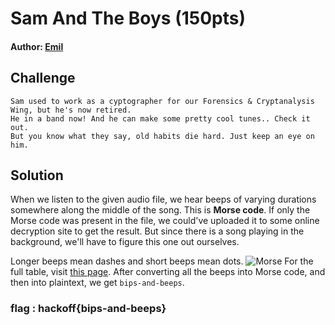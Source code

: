 # Sam And The Boys (150pts)
#### Author: [Emil](https://github.com/TheSkullCrushr)
## Challenge
`Sam used to work as a cyptographer for our Forensics & Cryptanalysis Wing, but he's now retired.`  
`He in a band now! And he can make some pretty cool tunes.. Check it out.`  
`But you know what they say, old habits die hard. Just keep an eye on him.`  

## Solution
When we listen to the given audio file, we hear beeps of varying durations somewhere along the middle of the song.
This is **Morse code**.
If only the Morse code was present in the file, we could've uploaded it to some online decryption site to get the result. But since there is a song playing in the background, we'll have to figure this one out ourselves.

Longer beeps mean dashes and short beeps mean dots.
![Morse](https://github.com/TheSkullCrushr/HackOff-CTF/raw/master/Sam_%26_The_Boys/Screenshots/morse.png)
For the full table, visit [this page](https://electropeak.com/learn/morse-code-communication-using-arduino/).
After converting all the beeps into Morse code, and then into plaintext, we get `bips-and-beeps`.

### flag : hackoff{bips-and-beeps}
